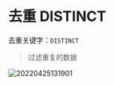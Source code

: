 # 去重  DISTINCT

去重关键字：`DISTINCT`

> 过滤重复的数据

![20220425131901](https://xleixz.oss-cn-nanjing.aliyuncs.com/typora-img/20220425131901.png)
